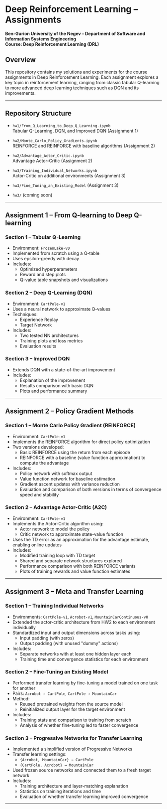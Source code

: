 # Deep Reinforcement Learning – Assignments  
**Ben-Gurion University of the Negev – Department of Software and Information Systems Engineering**  
**Course: Deep Reinforcement Learning (DRL)**  

## Overview  
This repository contains my solutions and experiments for the course assignments in Deep Reinforcement Learning. Each assignment explores a key topic in reinforcement learning, ranging from classic tabular Q-learning to more advanced deep learning techniques such as DQN and its improvements.

---

## Repository Structure

- `hw1/From_Q_Learning_to_Deep_Q_Learning.ipynb`  
  Tabular Q-Learning, DQN, and Improved DQN (Assignment 1)

- `hw2/Monte_Carlo_Policy_Gradients.ipynb`  
  REINFORCE and REINFORCE with baseline algorithms (Assignment 2)

- `hw2/Advantage_Actor_Critic.ipynb`  
  Advantage Actor-Critic (Assignment 2)

- `hw3/Training_Individual_Networks.ipynb`  
  Actor-Critic on additional environments (Assignment 3)

- `hw3/Fine_Tuning_an_Existing_Model` (Assignment 3)
  
- `hw3/` (coming soon)


---

## Assignment 1 – From Q-learning to Deep Q-learning

### Section 1 – Tabular Q-Learning
- Environment: `FrozenLake-v0`
- Implemented from scratch using a Q-table
- Uses epsilon-greedy with decay
- Includes:
  - Optimized hyperparameters  
  - Reward and step plots  
  - Q-value table snapshots and visualizations  


### Section 2 – Deep Q-Learning (DQN)
- Environment: `CartPole-v1`
- Uses a neural network to approximate Q-values
- Techniques:
  - Experience Replay  
  - Target Network  
- Includes:
  - Two tested NN architectures  
  - Training plots and loss metrics  
  - Evaluation results  

### Section 3 – Improved DQN
- Extends DQN with a state-of-the-art improvement
- Includes:
  - Explanation of the improvement  
  - Results comparison with basic DQN  
  - Plots and performance summary  

---

## Assignment 2 – Policy Gradient Methods

### Section 1 – Monte Carlo Policy Gradient (REINFORCE)
- Environment: `CartPole-v1`
- Implements the REINFORCE algorithm for direct policy optimization
- Two versions developed:
  - Basic REINFORCE using the return from each episode
  - REINFORCE with a baseline (value function approximation) to compute the advantage
- Includes:
  - Policy network with softmax output
  - Value function network for baseline estimation
  - Gradient ascent updates with variance reduction
  - Evaluation and comparison of both versions in terms of convergence speed and stability

### Section 2 – Advantage Actor-Critic (A2C)
- Environment: `CartPole-v1`
- Implements the Actor-Critic algorithm using:
  - Actor network to model the policy
  - Critic network to approximate state-value function
- Uses the TD error as an approximation for the advantage estimate, enabling online updates
- Includes:
  - Modified training loop with TD target
  - Shared and separate network structures explored
  - Performance comparison with both REINFORCE variants
  - Plots of training rewards and value function estimates

---

## Assignment 3 – Meta and Transfer Learning

### Section 1 – Training Individual Networks
- Environments: `CartPole-v1`, `Acrobot-v1`, `MountainCarContinuous-v0`
- Extended the actor-critic architecture from HW2 to each environment individually
- Standardized input and output dimensions across tasks using:
  - Input padding (with zeros)
  - Output padding (with unused "dummy" actions)
- Includes:
  - Separate networks with at least one hidden layer each
  - Training time and convergence statistics for each environment

### Section 2 – Fine-Tuning an Existing Model
- Performed transfer learning by fine-tuning a model trained on one task for another
- Pairs: `Acrobot → CartPole`, `CartPole → MountainCar`
- Method:
  - Reused pretrained weights from the source model
  - Reinitialized output layer for the target environment
- Includes:
  - Training stats and comparison to training from scratch
  - Analysis of whether fine-tuning led to faster convergence

### Section 3 – Progressive Networks for Transfer Learning
- Implemented a simplified version of Progressive Networks
- Transfer learning settings:
  - `{Acrobot, MountainCar} → CartPole`
  - `{CartPole, Acrobot} → MountainCar`
- Used frozen source networks and connected them to a fresh target network
- Includes:
  - Training architecture and layer-matching explanation
  - Statistics on training iterations and time
  - Evaluation of whether transfer learning improved convergence

---
